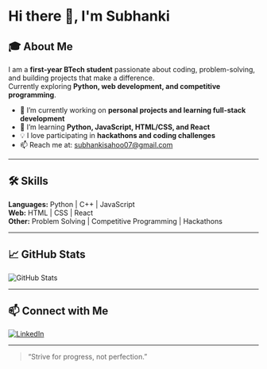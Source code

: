 # Hi there 👋, I'm Subhanki
## 🎓 About Me
I am a **first-year BTech student** passionate about coding, problem-solving, and building projects that make a difference.  
Currently exploring **Python, web development, and competitive programming**.  

- 🔭 I’m currently working on **personal projects and learning full-stack development**  
- 🌱 I’m learning **Python, JavaScript, HTML/CSS, and React**  
- 💡 I love participating in **hackathons and coding challenges**  
- 📫 Reach me at: subhankisahoo07@gmail.com

---

## 🛠️ Skills
**Languages:** Python | C++ | JavaScript  
**Web:** HTML | CSS | React  
**Other:** Problem Solving | Competitive Programming | Hackathons  

---

## 📈 GitHub Stats
![GitHub Stats](https://github-readme-stats.vercel.app/api?username=subhanki0108&show_icons=true&theme=radical)  

---

## 📫 Connect with Me
[![LinkedIn](https://img.shields.io/badge/LinkedIn-0077B5?style=flat-square&logo=linkedin&logoColor=white)](https://www.linkedin.com/in/subhanki-sahoo-5074572b2/)

---

> “Strive for progress, not perfection.”  
